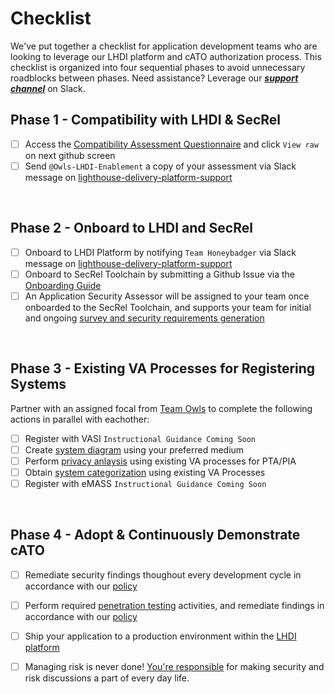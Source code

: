 # Checklist

We've put together a checklist for application development teams who are looking to leverage our LHDI platform and cATO authorization process. This checklist is organized into four sequential phases to avoid unnecessary roadblocks between phases. Need assistance? Leverage our ***[support channel](contact.md)*** on Slack. 

## Phase 1 - Compatibility with LHDI & SecRel
- [ ] Access the [Compatibility Assessment Questionnaire](compatibility.docx) and click `View raw` on next github screen
- [ ] Send `@Owls-LHDI-Enablement` a copy of your assessment via Slack message on [lighthouse-delivery-platform-support](https://lighthouseva.slack.com/archives/C03UA9MV1EH)

<br/>

## Phase 2 - Onboard to LHDI and SecRel
- [ ] Onboard to LHDI Platform by notifying `Team Honeybadger` via Slack message on [lighthouse-delivery-platform-support](https://lighthouseva.slack.com/archives/C03UA9MV1EH)
- [ ] Onboard to SecRel Toolchain by submitting a Github Issue via the [Onboarding Guide](https://department-of-veterans-affairs.github.io/lighthouse-tornado/onboarding)
- [ ] An Application Security Assessor will be assigned to your team once onboarded to the SecRel Toolchain, and supports your team for initial and ongoing [survey and security requirements generation](selection.md)

<br/>

## Phase 3 - Existing VA Processes for Registering Systems
Partner with an assigned focal from [Team Owls](https://lighthouseva.slack.com/archives/C040UBT08TE) to complete the following actions in parallel with eachother:

- [ ] Register with VASI `Instructional Guidance Coming Soon`
- [ ] Create [system diagram](diagram.md) using your preferred medium
- [ ] Perform [privacy anlaysis](privacy.md) using existing VA processes for PTA/PIA
- [ ] Obtain [system categorization](categorization.md) using existing VA Processes
- [ ] Register with eMASS `Instructional Guidance Coming Soon`

<br/>

## Phase 4 - Adopt & Continuously Demonstrate cATO
- [ ] Remediate security findings thoughout every development cycle in accordance with our [policy](policy.md)
- [ ] Perform required [penetration testing](testing.md) activities, and remediate findings in accordance with our [policy](policy.md)
- [ ] Ship your application to a production environment within the [LHDI platform](platform.md)
- [ ] Managing risk is never done! [You're responsible](monitoring.md) for making security and risk discussions a part of every day life.

